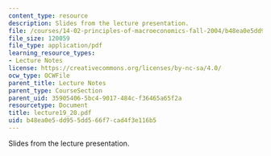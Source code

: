 ```yaml
---
content_type: resource
description: Slides from the lecture presentation.
file: /courses/14-02-principles-of-macroeconomics-fall-2004/b48ea0e5dd955dd566f7cad4f3e116b5_lecture19_20.pdf
file_size: 120059
file_type: application/pdf
learning_resource_types:
- Lecture Notes
license: https://creativecommons.org/licenses/by-nc-sa/4.0/
ocw_type: OCWFile
parent_title: Lecture Notes
parent_type: CourseSection
parent_uid: 35905406-5bc4-9017-484c-f36465a65f2a
resourcetype: Document
title: lecture19_20.pdf
uid: b48ea0e5-dd95-5dd5-66f7-cad4f3e116b5
---
```

Slides from the lecture presentation.